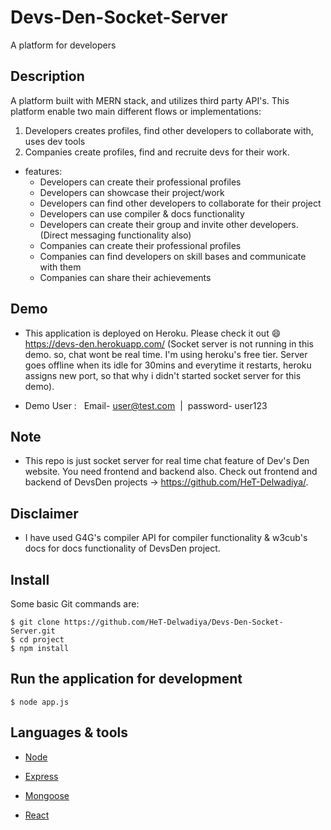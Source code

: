 # Devs-Den-Socket-Server
 A platform for developers

## Description

A platform built with MERN stack, and utilizes third party API's. This platform enable two main different flows or implementations:

1. Developers creates profiles, find other developers to collaborate with, uses dev tools
2. Companies create profiles, find and recruite devs for their work.   


* features:
  * Developers can create their professional profiles
  * Developers can showcase their project/work 
  * Developers can find other developers to collaborate for their project
  * Developers can use compiler & docs functionality
  * Developers can create their group and invite other developers. (Direct messaging functionality also)
  * Companies can create their professional profiles
  * Companies can find developers on skill bases and communicate with them
  * Companies can share their achievements

## Demo
  * This application is deployed on Heroku. Please check it out :smile: https://devs-den.herokuapp.com/ (Socket server is not running in this demo. so, chat wont be real time. I'm using heroku's free tier. Server goes offline when its idle for 30mins and everytime it restarts, heroku assigns new port, so that why i didn't started socket server for this demo).

  *  Demo User :   Email- user@test.com  |  password- user123 

## Note 

  * This repo is just socket server for real time chat feature of Dev's Den website. You need frontend and backend also. Check out frontend and backend of DevsDen projects -> https://github.com/HeT-Delwadiya/.

## Disclaimer

  * I have used G4G's compiler API for compiler functionality & w3cub's docs for docs functionality of DevsDen project. 

## Install

Some basic Git commands are:

```
$ git clone https://github.com/HeT-Delwadiya/Devs-Den-Socket-Server.git
$ cd project
$ npm install
```

## Run the application for development

```
$ node app.js
```

## Languages & tools

- [Node](https://nodejs.org/en/)

- [Express](https://expressjs.com/)

- [Mongoose](https://mongoosejs.com/)

- [React](https://reactjs.org/)
